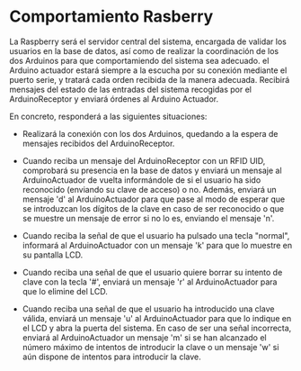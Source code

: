 # Comportamiento Rasberry


La Raspberry será el servidor central del sistema, encargada de validar los usuarios en la base de datos, así como de realizar la coordinación de los dos Arduinos para que comportamiendo del sistema sea adecuado. el Arduino actuador estará siempre a la escucha por su conexión mediante el puerto serie, y tratará cada orden recibida de la manera adecuada.
Recibirá mensajes del estado de las entradas del sistema recogidas por el ArduinoReceptor y enviará órdenes al Arduino Actuador.

En concreto, responderá a las siguientes situaciones:

- Realizará la conexión con los dos Arduinos, quedando a la espera de mensajes recibidos del ArduinoReceptor.

- Cuando reciba un mensaje del ArduinoReceptor con un RFID UID, comprobará su presencia en la base de datos y enviará un mensaje al ArduinoActuador de vuelta informándole de si el usuario ha sido reconocido (enviando su clave de acceso) o no.
Además, enviará un mensaje 'd' al ArduinoActuador para que pase al modo de esperar que se introduzcan los dígitos de la clave en caso de ser reconocido o que se muestre un mensaje de error si no lo es, enviando el mensaje 'n'.

- Cuando reciba la señal de que el usuario ha pulsado una tecla "normal", informará al ArduinoActuador con un mensaje 'k' para que lo muestre en su pantalla LCD.

- Cuando reciba una señal de que el usuario quiere borrar su intento de clave con la tecla '#', enviará un mensaje 'r' al ArduinoActuador para que lo elimine del LCD.

- Cuando reciba una señal de que el usuario ha introducido una clave válida, enviará un mensaje 'u' al ArduinoActuador para que lo indique en el LCD y abra la puerta del sistema.
En caso de ser una señal incorrecta, enviará al ArduinoActuador un mensaje 'm' si se han alcanzado el número máximo de intentos de introducir la clave o un mensaje 'w' si aún dispone de intentos para introducir la clave.



